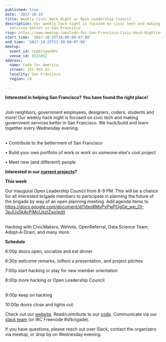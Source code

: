 ```yaml
---
published: true
date: '2017-10-25'
title: Weekly Civic Hack Night w/ Open Leadership Council
description: Our weekly hack night is focused on civic tech and making government
  services better in San Francisco
rsvp: https://www.meetup.com/Code-for-San-Francisco-Civic-Hack-Night/events/243161795/
start_time: '2017-10-25T18:00:00-07:00'
end_time: '2017-10-25T21:30:00-07:00'
meetup:
  event_id: rpgblnywnbhc
  venue_id: 6325852
address:
  name: Code for America
  street: 155 9th St.
  locality: San Francisco
  region: CA

---
```

<!-- imported via scripts/generate-events-from-meetup -->
<p><b>Interested in helping San Francisco? You have found the right place! </b></p> <p><br/>Join neighbors, government employees, designers, coders, students and more! Our weekly hack night is focused on civic tech and making government services better in San Francisco. We hack/build and learn together every Wednesday evening.</p> <p><br/>• Contribute to the betterment of San Francisco</p> <p>• Build your own portfolio of work or work on someone else's cool project</p> <p>• Meet new (and different!) people</p> <p><b>Interested in our <a href="http://codeforsanfrancisco.org/projects/">current projects</a>?</b></p> <p><b>This week</b></p> <p>Our inaugural Open Leadership Council from 8-9 PM. This will be a chance for all interested brigade members to participate in planning the future of the brigade by way of an open planning meeting. Add agenda items to <a href="https://docs.google.com/document/d/1dxn8MyPvPwPOgGe_wp_OI-3pJUu5kAvPiMclJszIZxo/edit" class="linkified">https://docs.google.com/document/d/1dxn8MyPvPwPOgGe_wp_OI-3pJUu5kAvPiMclJszIZxo/edit</a></p> <p><br/>Hacking with CivicMakers, WeVote, OpenReferral, Data Science Team, Adopt-A-Drain, and many more.</p> <p><b>Schedule</b></p> <p>6:00p doors open, socialize and eat dinner</p> <p>6:30p welcome remarks, (often) a presentation, and project pitches</p> <p>7:00p start hacking or stay for new member orientation</p> <p>8:00p more hacking or Open Leadership Council</p> <p><br/>9:00p keep on hacking</p> <p>10:00p doors close and lights out.</p> <p>Check out our <a href="http://codeforsanfrancisco.org/">website</a>. Read/contribute to our <a href="https://github.com/sfbrigade">code</a>. Communicate via our <a href="http://c4a.me/cfsfslack">slack team</a> (or IRC Freenode #sfbrigade). </p> <p>If you have questions, please reach out over Slack, contact the organizers via meetup, or drop by on Wednesday evening.</p> 
